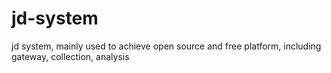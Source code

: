 # jd-system
jd system, mainly used to achieve open source and free platform, including gateway, collection, analysis

